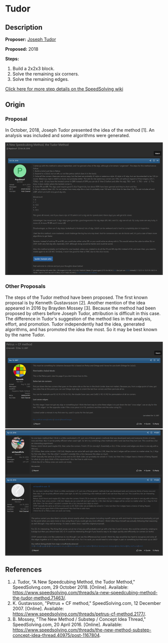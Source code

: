 # Tudor

## Description

**Proposer:** [Joseph Tudor](CubingContributors/MethodDevelopers.md#tudor-joseph)

**Proposed:** 2018

**Steps:**

1. Build a 2x2x3 block.
2. Solve the remaining six corners.
3. Solve the remaining edges.

[Click here for more step details on the SpeedSolving wiki](https://www.speedsolving.com/wiki/index.php?title=Tudor)

## Origin

### Proposal

In October, 2018, Joseph Tudor presented the idea of the method [1]. An analysis was included and some algorithms were generated.

![](img/Tudor/Tudor.png)

### Other Proposals

The steps of the Tudor method have been proposed. The first known proposal is by Kenneth Gustavsson [2]. Another mention of the idea appeared in 2016 by Brayden Mossey [3]. Because the method had been proposed by others before Joseph Tudor, attribution is difficult in this case. The difference in Tudor's suggestion of the method lies in the analysis, effort, and promotion. Tudor independently had the idea, generated algorithms, and has promoted the idea the most. So it may be best known by the name Tudor.

![](img/Tudor/Kenneth.png)
![](img/Tudor/Mossey.png)

## References

1. J. Tudor, "A New Speedcubing Method, the Tudor Method," SpeedSolvng.com, 29 October 2018. [Online]. Available: https://www.speedsolving.com/threads/a-new-speedcubing-method-the-tudor-method.71463/.
2. K. Gustavsson, "Petrus + CF method," SpeedSolving.com, 12 December 2007. [Online]. Available: https://www.speedsolving.com/threads/petrus-cf-method.2177/.
3. B. Mossey, "The New Method / Substep / Concept Idea Thread," SpeedSolving.com, 20 April 2016. [Online]. Available: https://www.speedsolving.com/threads/the-new-method-substep-concept-idea-thread.40975/post-1167804.